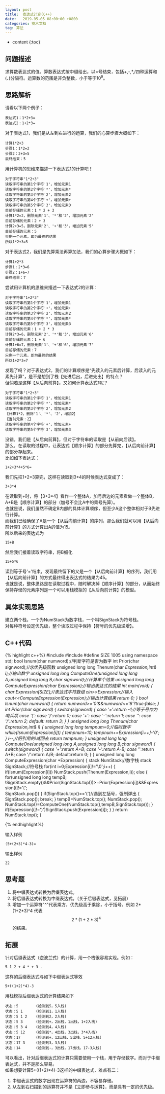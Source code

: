```yaml
---
layout: post
title:  表达式计算(C++)
date:   2019-05-05 08:00:00 +0800
categories: 技术文档
tag: 算法
---
```

<head>
    <script src="https://cdn.mathjax.org/mathjax/latest/MathJax.js?config=TeX-AMS-MML_HTMLorMML" type="text/javascript"></script>
    <script type="text/x-mathjax-config">
        MathJax.Hub.Config({
            tex2jax: {
            skipTags: ['script', 'noscript', 'style', 'textarea', 'pre'],
            inlineMath: [['$','$']]
            }
        });
    </script>
</head>


* content
{:toc}


问题描述
-------------------------------------
求算数表达式的值。算数表达式按中缀给出，以=号结束，包括+,-,\*,/四种运算和(、)分隔符。运算数的范围是非负整数，小于等于$10^9$。

思路解析
-------------------------------------

请看以下两个例子：

    表达式1：1*2+3=
    表达式2：1+2*3=

对于表达式1，我们是从左到右进行的运算，我们的心算步骤大概如下：

    计算1*2+3
    步骤1：1*2=2
    步骤2：2+3=5
    最终结果：5

用计算机的思维来描述一下表达式1的计算吧！

    对于字符串"1*2+3"
    读取字符串的第1个字符'1'，增加元素1
    读取字符串的第2个字符'*'，增加元素*
    读取字符串的第3个字符'2'，增加元素2
    读取字符串的第4个字符'+'，增加元素+
    读取字符串的第5个字符'3'，增加元素3
    目前存储的元素：1 * 2 + 3
    计算1*2=2，删除元素'1'、'*'和'2'，增加元素'2'
    目前存储的元素：2 + 3
    计算2+3=5，删除元素'2'、'+'和'3'，增加元素'5'
    目前存储的元素：5
    只剩一个元素，即为最终的结果
    所以1*2+3=5

对于表达式2，我们是先算乘法再算加法，我们的心算步骤大概如下：

    计算1+2*3
    步骤1：2*3=6
    步骤2：1+6=7
    最终结果：7

尝试用计算机的思维来描述一下表达式2的计算：

    对于字符串"1+2*3"
    读取字符串的第1个字符'1'，增加元素1
    读取字符串的第2个字符'+'，增加元素+
    读取字符串的第3个字符'2'，增加元素2
    读取字符串的第4个字符'*'，增加元素*
    读取字符串的第5个字符'3'，增加元素3
    目前存储的元素：1 + 2 * 3
    计算2*3=6，删除元素'2'、'*'和'3'，增加元素'6'
    目前存储的元素：1 + 6
    计算1+6=7，删除元素'1'、'+'和'6'，增加元素'7'
    目前存储的元素：7
    只剩一个元素，即为最终的结果
    所以1+2*3=7

发现了吗？对于表达式2，我们的计算顺序是“先读入的元素后计算，后读入的元素先计算”，是不是想到了栈【先进后出，后进先出】的特点？  
但倘若是这样【从后向前算】，又如何计算表达式1呢？

    对于字符串"1*2+3"
    读取字符串的第1个字符'1'，增加元素1
    读取字符串的第2个字符'*'，增加元素*
    读取字符串的第3个字符'2'，增加元素2
    【计算1*2，删除'1'、'*'、'2'，增加2】
    【当前元素：2】
    读取字符串的第4个字符'+'，增加元素+
    读取字符串的第5个字符'3'，增加元素3
    
没错，我们是【从后向前算】，但对于字符串的读取是【从前向后读】。  
那么，在读取的过程中，让表达式【顺序计算】的部分先算完，【从后向前计算】的部分存起来。  
比如如下表达式：  

    1+2+3*4+5*6=

我们先把1+2=3算完，这样在读取到3\*4的时候表达式变成了：

    3+3*4

在读取到+时，将【3+3\*4】看作一个整体A，加号后边的元素看做一个整体B，A+B是【顺序计算】的部分（加号不会比A中的乘号先算）。  
也就是说，我们虽然不确定B内部的具体计算顺序，但至少A这个整体相对于B先进行计算。  
而我们已经确保了A是一个【从后向前计算】的序列，那么我们就可以用【从后向前计算】的方式计算出A的值为15。  
所以后来的表达式为

    15+B
    
然后我们接着读取字符串，将B细化

    15+5*6
    
读到等于号'='结束，发现最终留下的又是一个【从后向前计算】的序列，我们用【从后向前计算】的方式最终得出表达式的结果为45。  
也就是说，整体思路是在读取过程中，随时解决掉【顺序计算】的部分，从而始终保持存储的元素序列是一个可以用栈模拟的【从后向前计算】的模型。  

具体实现思路
-------------------------------------

建立两个栈，一个为NumStack为数字栈，一个叫SignStack为符号栈。  
对每种符号设定优先级，整个读取过程中保持【符号的优先级递增】。  

C++代码
-------------------------------------

{% highlight c++%}
#include<iostream>
#include<stack>
#define SIZE 1005
using namespace std;
bool Isnum(char numword);//判断字符是否为数字
int Prior(char signword);//求优先级函数
unsigned long long Thenum(char *Expression,int& i);//输出数字
unsigned long long ComputeOne(unsigned long long A,unsigned long long B,char signword);//计算单个结果
unsigned long long ComputeExpression(char *Expression);//输出表达式的结果
int main(void)
{
    char Expression[SIZE];//表达式字符数组
    cin>>Expression;//输入
    cout<<ComputeExpression(Expression);//输出计算结果
    return 0;
}
bool Isnum(char numword)
{
    return numword>='0'&&numword<='9'?true:false;
}
int Prior(char signword)
{
    switch(signword)
    {
    case '=':return -1;//等于号作为哨兵项
    case '(':
    case ')':return 0;
    case '+':
    case '-':return 1;
    case '*':
    case '/':return 2;
    default: return 3;
    }
}
unsigned long long Thenum(char *Expression,int& i)
{
    unsigned long long tempnum=0;//临时数字
    while(Isnum(Expression[i]))
    {
        tempnum*=10;
        tempnum+=Expression[i++]-'0';
    }
    i--;//把引用的i减回去
    return tempnum;
}
unsigned long long ComputeOne(unsigned long long A,unsigned long long B,char signword)
{
    switch(signword)
    {
        case '+':return A+B;
        case '-':return A-B;
        case '*':return A*B;
        case '/':return A/B;
        default:return 0;
    }
}
unsigned long long ComputeExpression(char *Expression)
{
    stack<unsigned long long> NumStack;//数字栈
    stack<char> SignStack;//符号栈
    for(int i=0;Expression[i]!='\0';i++)
    {
        if(Isnum(Expression[i])) NumStack.push(Thenum(Expression,i));
        else
        {
            for(unsigned long long tempB;\
                !SignStack.empty()&&Prior(SignStack.top())>=Prior(Expression[i])&&Expression[i]!='(';\
                SignStack.pop())
            {
                if(SignStack.top()=='(')//遇到左括号，强制弹出
                {
                    SignStack.pop();
                    break;
                }
                tempB=NumStack.top();
                NumStack.pop();
                NumStack.top()=ComputeOne(NumStack.top(),tempB,SignStack.top());
            }
            if(Expression[i]!=')')SignStack.push(Expression[i]);
        }
    }
    return NumStack.top();
}

{% endhighlight%}

输入样例

    (5+(2+3)*4-3)=

输出样例

    22

思考题
-------------------------------------
1. 将中缀表达式转换为后缀表达式。
2. 将后缀表达式转换为中缀表达式。（关于后缀表达式，见拓展）
3. 增加一个运算符"^"代表乘方，优先级高于乘除，小于括号。例如 2\*(1+2\*3)^4 代表 $$ 2*{(1+2*3)}^4 $$ 的结果。

拓展
-------------------------------------
针对后缀表达式（逆波兰式）的计算，用一个栈很容易实现。例如：

    5 1 2 + 4 * + 3 -

这样的后缀表达式与如下中缀表达式等效

    5+((1+2)*4)-3

用栈模拟后缀表达式的计算结果如下

    状态：5        (检测到5，5入栈)   
    状态：5 1      (检测到1，1入栈)  
    状态：5 1 2    (检测到2，2入栈)  
    状态：5 3      (检测到+，2出栈，1出栈，1+2入栈)  
    状态：5 3 4    (检测到4，4入栈)  
    状态：5 12     (检测到*，4出栈，3出栈，3*4入栈)  
    状态：17       (检测到+，12出栈，5出栈，5+12入栈)  
    状态：17 3     (检测到3，3入栈)  
    状态：14       (检测到-，3出栈，17出栈，17-3入栈)  

可以看出，针对后缀表达式的计算只需要使用一个栈，用于存储数字。而对于中缀表达式，并不是那么容易。  
如果想要计算5+((1+2)\*4)-3这样的中缀表达式，难点有二：  
1. 中缀表达式的数字出现在运算符的两边，不容易存储。  
2. 从左到右扫描到的运算符并不是【立即参与运算】，而是具有一定的优先级。  
